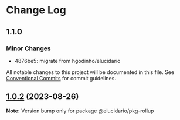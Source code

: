 # Change Log

## 1.1.0

### Minor Changes

- 4876be5: migrate from hgodinho/elucidario

All notable changes to this project will be documented in this file.
See [Conventional Commits](https://conventionalcommits.org) for commit guidelines.

## [1.0.2](https://github.com/hgodinho/elucidario/compare/@elucidario/pkg-rollup@1.0.1...@elucidario/pkg-rollup@1.0.2) (2023-08-26)

**Note:** Version bump only for package @elucidario/pkg-rollup

